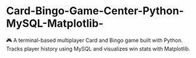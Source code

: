 # Card-Bingo-Game-Center-Python-MySQL-Matplotlib-
🎮 A terminal-based multiplayer Card and Bingo game built with Python. Tracks player history using MySQL and visualizes win stats with Matplotlib.
